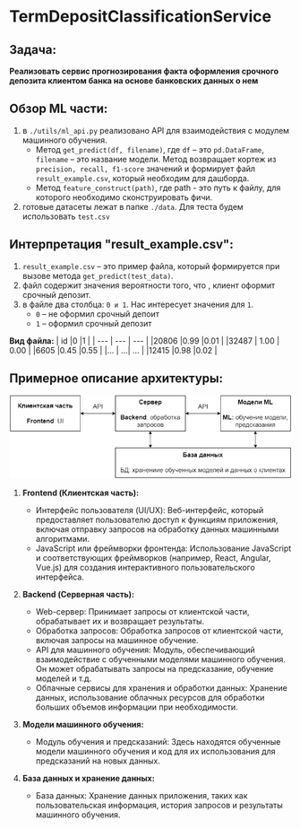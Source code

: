 # TermDepositClassificationService

## Задача:
**Реализовать сервис прогнозирования факта оформления срочного депозита клиентом банка на основе банковских данных о нем**

## Обзор ML части:
1. в ```./utils/ml_api.py``` реализовано API для взаимодействия с модулем машинного обучения.
    - Метод ```get_predict(df, filename)```, где ```df``` – это ```pd.DataFrame```, ```filename``` – это название модели. Метод возвращает кортеж из ```precision, recall, f1-score``` значений и формирует файл ```result_example.csv```, который необходим для дашборда.
    - Метод ```feature_construct(path)```, где path - это путь к файлу, для которого необходимо сконструировать фичи. 
3. готовые датасеты лежат в папке ```./data```. Для теста будем использовать ```test.csv```
## Интерпретация "result_example.csv":
1. ```result_example.csv``` – это пример файла, который формируется при вызове метода ```get_predict(test_data)```.
2. файл содержит значения вероятности того, что , клиент оформит срочный депозит.
3. в файле два столбца: ```0 и 1```. Нас интересует значения для ```1```.
    - ```0``` – не оформил срочный депоит
    - ```1``` – оформил срочный депозит

**Вид файла:**
| id |0  |1  |
| --- | --- | --- |
|20806  |0.99  |0.01  |
|32487  | 1.00 | 0.00 |
|6605  |0.45  |0.55  |
|...  | ...| ... |
|12415  |0.98  |0.02  |

## Примерное описание архитектуры:
![plot](./data/img/архитектура.png)

1. **Frontend (Клиентская часть):**

    - Интерфейс пользователя (UI/UX): Веб-интерфейс, который предоставляет пользователю доступ к функциям приложения, включая отправку запросов на обработку данных машинными алгоритмами.
    - JavaScript или фреймворки фронтенда: Использование JavaScript и соответствующих фреймворков (например, React, Angular, Vue.js) для создания интерактивного пользовательского интерфейса.
    
2. **Backend (Серверная часть):**

    - Web-сервер: Принимает запросы от клиентской части, обрабатывает их и возвращает результаты.
    - Обработка запросов: Обработка запросов от клиентской части, включая запросы на машинное обучение.
    - API для машинного обучения: Модуль, обеспечивающий взаимодействие с обученными моделями машинного обучения. Он может обрабатывать запросы на предсказание, обучение моделей и т.д.
    - Облачные сервисы для хранения и обработки данных: Хранение данных, использование облачных ресурсов для обработки больших объемов информации при необходимости.
    
3. **Модели машинного обучения:**

    - Модуль обучения и предсказаний: Здесь находятся обученные модели машинного обучения и код для их использования для предсказаний на новых данных.
    
4. **База данных и хранение данных:**

    - База данных: Хранение данных приложения, таких как пользовательская информация, история запросов и результаты машинного обучения.


